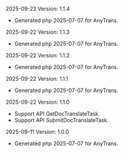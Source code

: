 2025-09-22 Version: 1.1.4
- Generated php 2025-07-07 for AnyTrans.

2025-09-22 Version: 1.1.3
- Generated php 2025-07-07 for AnyTrans.

2025-09-22 Version: 1.1.2
- Generated php 2025-07-07 for AnyTrans.

2025-09-22 Version: 1.1.1
- Generated php 2025-07-07 for AnyTrans.

2025-09-22 Version: 1.1.0
- Support API GetDocTranslateTask.
- Support API SubmitDocTranslateTask.


2025-09-11 Version: 1.0.0
- Generated php 2025-07-07 for AnyTrans.

